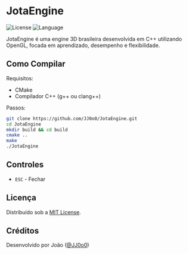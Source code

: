 # JotaEngine

![License](https://img.shields.io/github/license/JJ0o0/JotaEngine)
![Language](https://img.shields.io/github/languages/top/JJ0o0/JotaEngine)

JotaEngine é uma engine 3D brasileira desenvolvida em C++ utilizando OpenGL, focada em aprendizado, desempenho e flexibilidade.

## Como Compilar

Requisitos:
- CMake
- Compilador C++ (g++ ou clang++)

Passos:

```bash
git clone https://github.com/JJ0o0/JotaEngine.git
cd JotaEngine
mkdir build && cd build
cmake ..
make
./JotaEngine
```

## Controles

* ``ESC`` - Fechar

## Licença

Distribuído sob a [MIT License](LICENSE).

## Créditos

Desenvolvido por João ([@JJ0o0](https://github.com/JJ0o0))
